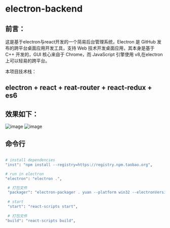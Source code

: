 # electron-backend

## 前言：
这是基于electron与react开发的一个简易后台管理系统，Electron 是 GitHub 发布的跨平台桌面应用开发工具，支持 Web 技术开发桌面应用，其本身是基于 C++ 开发的，GUI 核心来自于 Chrome，而 JavaScript 引擎使用 v8,在electron上可以轻易的跨平台。

本项目技术栈：
## electron + react + reat-router + react-redux + es6

## 效果如下：

![image](https://github.com/LuoShengMen/electron-backend/blob/master/public/one.png)
![image](https://github.com/LuoShengMen/electron-backend/blob/master/public/two.png)



## 命令行
``` bash

# install dependencies
"inst": "npm install --registry=https://registry.npm.taobao.org",

# run in electron
"electron": "electron .",

 # 打包文件
 "packager": "electron-packager . yuan --platform win32 --electronVersion 1.4.13 --overwrite",
 
 # start
 "start": "react-scripts start",
 
 # 打包文件
"build": "react-scripts build",

```

